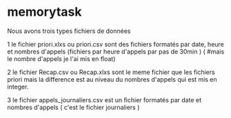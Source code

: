 # memorytask
Nous avons trois types fichiers de données

1
le fichier priori.xlxs ou priori.csv sont des fichiers formatés par date, heure et nombres d'appels (fichiers par heure d'appels par pas de 30min ) ( #mais le nombre d'appels je l'ai mis en float) 

2
le fichier Recap.csv ou Recap.xlxs sont le meme fichier que les fichiers priori mais la difference est au niveau du nombres d'appels qui est mis en integer.

3
le fichier appels_journaliers.csv est un fichier formatés par date et nombres d'appels ( c'est le fichier journaliers )



